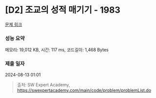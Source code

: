 # [D2] 조교의 성적 매기기 - 1983 

[문제 링크](https://swexpertacademy.com/main/code/problem/problemDetail.do?contestProbId=AV5PwGK6AcIDFAUq) 

### 성능 요약

메모리: 19,012 KB, 시간: 117 ms, 코드길이: 1,468 Bytes

### 제출 일자

2024-08-13 01:01



> 출처: SW Expert Academy, https://swexpertacademy.com/main/code/problem/problemList.do
